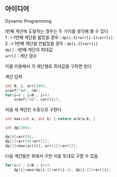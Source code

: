 ## 아이디어
Dynamic Programming  
  
i번째 계단에 도달하는 경우는 두 가지를 생각해 볼 수 있다    
1 : i-1번째 계단을 밟았을 경우 : `dp[i-3]+arr[i-1]+arr[i]`  
2 : i-1번째 계단을 안밟았을 경우 : `dp[i-2]+arr[i]`  
`dp[]` : i번째 계단의 최대값  
`arr[]` : 계단 점수  
  
이를 이용해서 각 계단별로 최대값을 구하면 된다  
  
계단 입력
```c
int N, i, arr[300];
scanf("%d", &N);
for(i=0 ; i<N ; i++)
	scanf("%d", &arr[i]);
```
처음 세 계단은 수동으로 구한다
```c
int max(int a, int b) { return a>b?a:b; }

int dp[300];

dp[0]=arr[0];
dp[1]=arr[0]+arr[1];
dp[2]=max(arr[0], arr[1])+arr[2];
```
다음 계단들은 위에서 구한 식을 토대로 구할 수 있음
```c
for(i=3 ; i<N ; i++)
	dp[i]=max(dp[i-3]+arr[i-1], dp[i-2])+arr[i];
```
